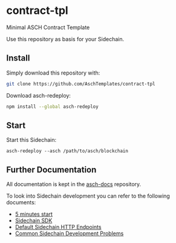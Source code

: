 # contract-tpl
Minimal ASCH Contract Template

Use this repository as basis for your Sidechain.

## Install

Simply download this repository with:  
```bash
git clone https://github.com/AschTemplates/contract-tpl
```

Download asch-redeploy:  
```bash
npm install --global asch-redeploy
```

## Start

Start this Sidechain:  
```bash,
asch-redeploy --asch /path/to/asch/blockchain
```

## Further Documentation

All documentation is kept in the [asch-docs](https://github.com/aschplatform/asch-docs) repository.

To look into Sidechain development you can refer to the following documents: 
- [5 minutes start](https://github.com/AschPlatform/asch-docs/blob/master/5_minutes/en.md)
- [Sidechain SDK](https://github.com/AschPlatform/asch-docs/blob/master/sdk_api/en.md)
- [Default Sidechain HTTP Endpoints](https://github.com/AschPlatform/asch-docs/blob/master/dapp/api/en.md)
- [Common Sidechain Development Problems](https://github.com/AschPlatform/asch-docs/blob/master/5_minutes/en.md)
